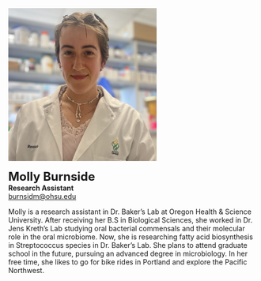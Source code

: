 <img src="/assets/images/homepage-general/molly-headshot-crop.jpg" width="300" height="310" style="display: inline; margin: auto;" />


<br/>

<span style="font-size:24px; font-weight: bold;">Molly Burnside</span>  
**Research Assistant**  
[burnsidm@ohsu.edu](mailto:burnsidm@ohsu.edu)  

Molly is a research assistant in Dr. Baker’s Lab at Oregon Health & Science University.  After receiving her B.S in Biological Sciences, she worked in Dr. Jens Kreth’s Lab studying oral bacterial commensals and their molecular role in the oral microbiome. Now, she is researching fatty acid biosynthesis in Streptococcus species in Dr. Baker’s Lab. She plans to attend graduate school in the future, pursuing an advanced degree in microbiology. In her free time, she likes to go for bike rides in Portland and explore the Pacific Northwest.
